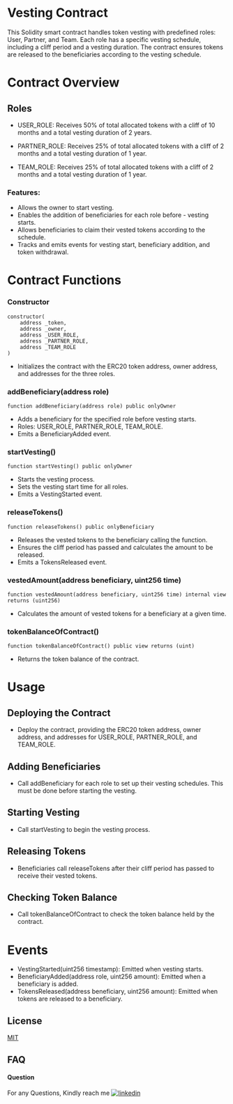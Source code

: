 
# Vesting Contract

This Solidity smart contract handles token vesting with predefined roles: User, Partner, and Team. Each role has a specific vesting schedule, including a cliff period and a vesting duration. The contract ensures tokens are released to the beneficiaries according to the vesting schedule.

# Contract Overview
## Roles
- USER_ROLE: Receives 50% of total allocated tokens with a cliff of 10 months and a total vesting duration of 2 years.

- PARTNER_ROLE: Receives 25% of total allocated tokens with a cliff of 2 months and a total vesting duration of 1 year.

- TEAM_ROLE: Receives 25% of total allocated tokens with a cliff of 2 months and a total vesting duration of 1 year.

### Features:
- Allows the owner to start vesting.
- Enables the addition of beneficiaries for each role before - vesting starts.
- Allows beneficiaries to claim their vested tokens according to the schedule.
- Tracks and emits events for vesting start, beneficiary addition, and token withdrawal.

# Contract Functions
### Constructor

``` 
constructor(
    address _token,
    address _owner,
    address _USER_ROLE,
    address _PARTNER_ROLE,
    address _TEAM_ROLE
)
```
- Initializes the contract with the ERC20 token address, owner address, and addresses for the three roles.

### addBeneficiary(address role)

```
function addBeneficiary(address role) public onlyOwner
```
- Adds a beneficiary for the specified role before vesting starts.
- Roles: USER_ROLE, PARTNER_ROLE, TEAM_ROLE.
- Emits a BeneficiaryAdded event.

### startVesting()

``` 
function startVesting() public onlyOwner
```
- Starts the vesting process.
- Sets the vesting start time for all roles.
- Emits a VestingStarted event.

### releaseTokens()

``` 
function releaseTokens() public onlyBeneficiary
``` 
- Releases the vested tokens to the beneficiary calling the function.
- Ensures the cliff period has passed and calculates the amount to be released.
- Emits a TokensReleased event.

### vestedAmount(address beneficiary, uint256 time)

```
function vestedAmount(address beneficiary, uint256 time) internal view returns (uint256)

```
- Calculates the amount of vested tokens for a beneficiary at a given time.

### tokenBalanceOfContract()

```
function tokenBalanceOfContract() public view returns (uint)
```
- Returns the token balance of the contract.

# Usage
## Deploying the Contract
- Deploy the contract, providing the ERC20 token address, owner address, and addresses for USER_ROLE, PARTNER_ROLE, and TEAM_ROLE.

## Adding Beneficiaries
- Call addBeneficiary for each role to set up their vesting schedules. This must be done before starting the vesting.

## Starting Vesting 
- Call startVesting to begin the vesting process.

## Releasing Tokens
- Beneficiaries call releaseTokens after their cliff period has passed to receive their vested tokens.

## Checking Token Balance 
- Call tokenBalanceOfContract to check the token balance held by the contract.

# Events
- VestingStarted(uint256 timestamp): Emitted when vesting starts.
- BeneficiaryAdded(address role, uint256 amount): Emitted when a beneficiary is added.
- TokensReleased(address beneficiary, uint256 amount): Emitted when tokens are released to a beneficiary.


## License

[MIT](https://choosealicense.com/licenses/mit/)


## FAQ

#### Question 
For any Questions, Kindly reach me [![linkedin](https://img.shields.io/badge/linkedin-0A66C2?style=for-the-badge&logo=linkedin&logoColor=white)](https://www.linkedin.com/in/chakravarthy-naik-9626bb1ba/)


